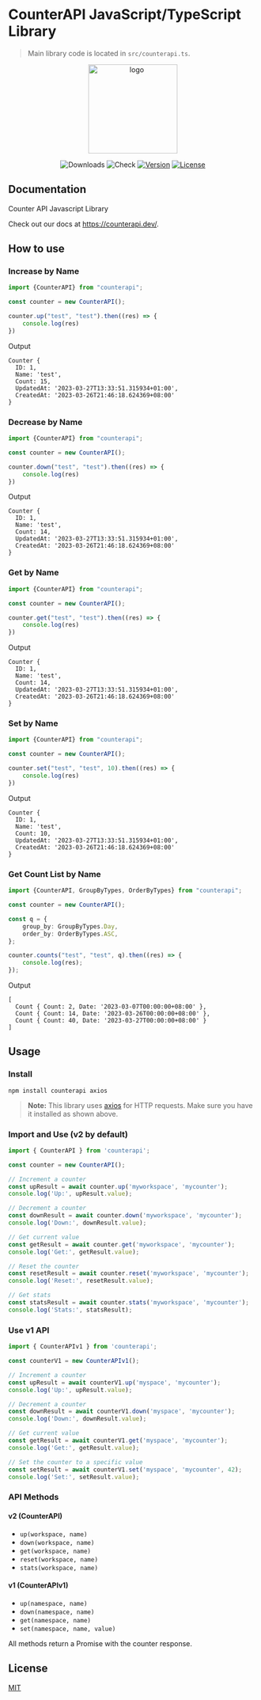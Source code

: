 # CounterAPI JavaScript/TypeScript Library

> Main library code is located in `src/counterapi.ts`.

<p align="center">
  <a href="https://counterapi.dev/" target="_blank">
    <img width="180" src="https://counterapi.dev/img/logo.png" alt="logo">
  </a>
</p>

<p align="center">
    <img src="https://img.shields.io/npm/dm/counterapi.svg" alt="Downloads">
    <img src="https://img.shields.io/github/workflow/status/counterapi/counter-js/Tests" alt="Check">
    <a href="https://www.npmjs.com/package/counterapi"><img src="https://img.shields.io/npm/v/counterapi.svg" alt="Version"></a>
    <a href="https://github.com/counterapi/counter-js/blob/master/LICENSE"><img src="https://img.shields.io/github/license/counterapi/counter-js" alt="License"></a>
</p>

## Documentation

Counter API Javascript Library

Check out our docs at https://counterapi.dev/.

## How to use

### Increase by Name

```typescript
import {CounterAPI} from "counterapi";

const counter = new CounterAPI();

counter.up("test", "test").then((res) => {
    console.log(res)
})
```

Output

```shell
Counter {
  ID: 1,
  Name: 'test',
  Count: 15,
  UpdatedAt: '2023-03-27T13:33:51.315934+01:00',
  CreatedAt: '2023-03-26T21:46:18.624369+08:00'
}
```

### Decrease by Name

```typescript
import {CounterAPI} from "counterapi";

const counter = new CounterAPI();

counter.down("test", "test").then((res) => {
    console.log(res)
})
```

Output

```shell
Counter {
  ID: 1,
  Name: 'test',
  Count: 14,
  UpdatedAt: '2023-03-27T13:33:51.315934+01:00',
  CreatedAt: '2023-03-26T21:46:18.624369+08:00'
}
```

### Get by Name

```typescript
import {CounterAPI} from "counterapi";

const counter = new CounterAPI();

counter.get("test", "test").then((res) => {
    console.log(res)
})
```

Output

```shell
Counter {
  ID: 1,
  Name: 'test',
  Count: 14,
  UpdatedAt: '2023-03-27T13:33:51.315934+01:00',
  CreatedAt: '2023-03-26T21:46:18.624369+08:00'
}
```

### Set by Name

```typescript
import {CounterAPI} from "counterapi";

const counter = new CounterAPI();

counter.set("test", "test", 10).then((res) => {
    console.log(res)
})
```

Output

```shell
Counter {
  ID: 1,
  Name: 'test',
  Count: 10,
  UpdatedAt: '2023-03-27T13:33:51.315934+01:00',
  CreatedAt: '2023-03-26T21:46:18.624369+08:00'
}
```

### Get Count List by Name

```typescript
import {CounterAPI, GroupByTypes, OrderByTypes} from "counterapi";

const counter = new CounterAPI();

const q = {
    group_by: GroupByTypes.Day,
    order_by: OrderByTypes.ASC,
};

counter.counts("test", "test", q).then((res) => {
    console.log(res);
});
```

Output

```shell
[
  Count { Count: 2, Date: '2023-03-07T00:00:00+08:00' },
  Count { Count: 14, Date: '2023-03-26T00:00:00+08:00' },
  Count { Count: 40, Date: '2023-03-27T00:00:00+08:00' }
]
```

## Usage

### Install

```
npm install counterapi axios
```

> **Note:** This library uses [axios](https://github.com/axios/axios) for HTTP requests. Make sure you have it installed as shown above.

### Import and Use (v2 by default)

```ts
import { CounterAPI } from 'counterapi';

const counter = new CounterAPI();

// Increment a counter
const upResult = await counter.up('myworkspace', 'mycounter');
console.log('Up:', upResult.value);

// Decrement a counter
const downResult = await counter.down('myworkspace', 'mycounter');
console.log('Down:', downResult.value);

// Get current value
const getResult = await counter.get('myworkspace', 'mycounter');
console.log('Get:', getResult.value);

// Reset the counter
const resetResult = await counter.reset('myworkspace', 'mycounter');
console.log('Reset:', resetResult.value);

// Get stats
const statsResult = await counter.stats('myworkspace', 'mycounter');
console.log('Stats:', statsResult);
```

### Use v1 API

```ts
import { CounterAPIv1 } from 'counterapi';

const counterV1 = new CounterAPIv1();

// Increment a counter
const upResult = await counterV1.up('myspace', 'mycounter');
console.log('Up:', upResult.value);

// Decrement a counter
const downResult = await counterV1.down('myspace', 'mycounter');
console.log('Down:', downResult.value);

// Get current value
const getResult = await counterV1.get('myspace', 'mycounter');
console.log('Get:', getResult.value);

// Set the counter to a specific value
const setResult = await counterV1.set('myspace', 'mycounter', 42);
console.log('Set:', setResult.value);
```

### API Methods

#### v2 (CounterAPI)
- `up(workspace, name)`
- `down(workspace, name)`
- `get(workspace, name)`
- `reset(workspace, name)`
- `stats(workspace, name)`

#### v1 (CounterAPIv1)
- `up(namespace, name)`
- `down(namespace, name)`
- `get(namespace, name)`
- `set(namespace, name, value)`

All methods return a Promise with the counter response.

## License

[MIT](https://github.com/counterapi/counter-js/blob/master/LICENSE)
